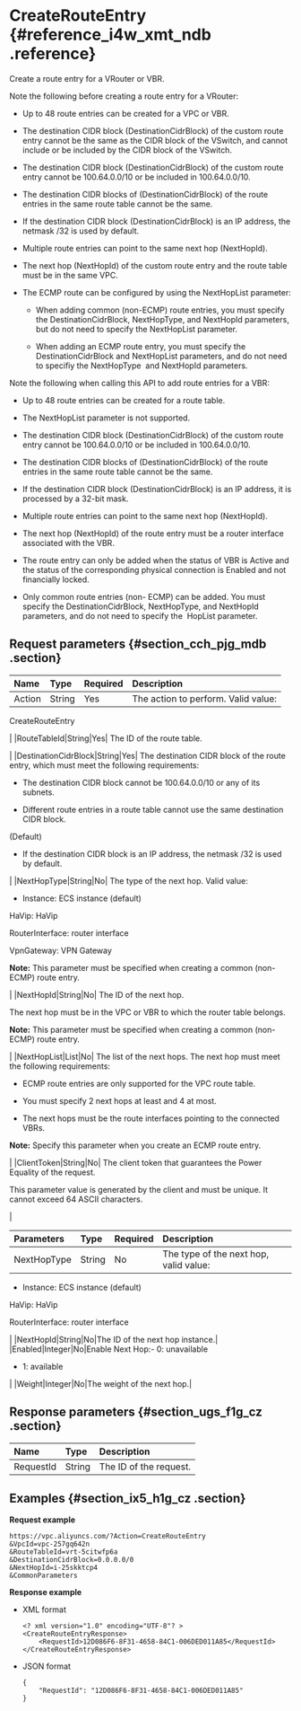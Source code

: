# CreateRouteEntry {#reference_i4w_xmt_ndb .reference}

Create a route entry for a VRouter or VBR.

Note the following before creating a route entry for a VRouter:

-   Up to 48 route entries can be created for a VPC or VBR.

-   The destination CIDR block \(DestinationCidrBlock\) of the custom route entry cannot be the same as the CIDR block of the VSwitch, and cannot include or be included by the CIDR block of the VSwitch.

-   The destination CIDR block \(DestinationCidrBlock\) of the custom route entry cannot be 100.64.0.0/10 or be included in 100.64.0.0/10.

-   The destination CIDR blocks of \(DestinationCidrBlock\) of the route entries in the same route table cannot be the same.

-   If the destination CIDR block \(DestinationCidrBlock\) is an IP address, the netmask /32 is used by default.

-   Multiple route entries can point to the same next hop \(NextHopId\).
-   The next hop \(NextHopId\) of the custom route entry and the route table must be in the same VPC.
-   The ECMP route can be configured by using the NextHopList parameter:
    -   When adding common \(non-ECMP\) route entries, you must specify the DestinationCidrBlock, NextHopType, and NextHopId parameters, but do not need to specify the NextHopList parameter.

    -   When adding an ECMP route entry, you must specify the DestinationCidrBlock and NextHopList parameters, and do not need to specifiy the NextHopType  and NextHopId parameters.


Note the following when calling this API to add route entries for a VBR:

-   Up to 48 route entries can be created for a route table.

-   The NextHopList parameter is not supported.

-   The destination CIDR block \(DestinationCidrBlock\) of the custom route entry cannot be 100.64.0.0/10 or be included in 100.64.0.0/10.

-   The destination CIDR blocks of \(DestinationCidrBlock\) of the route entries in the same route table cannot be the same.

-   If the destination CIDR block \(DestinationCidrBlock\) is an IP address, it is processed by a 32-bit mask.

-   Multiple route entries can point to the same next hop \(NextHopId\).
-   The next hop \(NextHopId\) of the route entry must be a router interface associated with the VBR.
-   The route entry can only be added when the status of VBR is Active and the status of the corresponding physical connection is Enabled and not financially locked. 

-   Only common route entries \(non- ECMP\) can be added. You must specify the DestinationCidrBlock, NextHopType, and NextHopId parameters, and do not need to specify the  HopList parameter.

## Request parameters {#section_cch_pjg_mdb .section}

|Name|Type|Required|Description|
|:---|:---|:-------|:----------|
|Action|String|Yes| The action to perform. Valid value:

 CreateRouteEntry

 |
|RouteTableId|String|Yes| The ID of the route table.

 |
|DestinationCidrBlock|String|Yes| The destination CIDR block of the route entry, which must meet the following requirements:

 -   The destination CIDR block cannot be 100.64.0.0/10 or any of its subnets.

-   Different route entries in a route table cannot use the same destination CIDR block.

\(Default\)

-   If the destination CIDR block is an IP address, the netmask /32 is used by default.


 |
|NextHopType|String|No| The type of the next hop. Valid value:

 -   Instance: ECS instance \(default\)

HaVip: HaVip

RouterInterface: router interface

VpnGateway: VPN Gateway


 **Note:** This parameter must be specified when creating a common \(non-ECMP\) route entry.

 |
|NextHopId|String|No| The ID of the next hop.

 The next hop must be in the VPC or VBR to which the router table belongs.

 **Note:** This parameter must be specified when creating a common \(non-ECMP\) route entry.

 |
|NextHopList|List|No| The list of the next hops. The next hop must meet the following requirements:

 -   ECMP route entries are only supported for the VPC route table.

-   You must specify 2 next hops at least and 4 at most.

-   The next hops must be the route interfaces pointing to the connected VBRs.


 **Note:** Specify this parameter when you create an ECMP route entry.

 |
|ClientToken|String|No| The client token that guarantees the Power Equality of the request.

 This parameter value is generated by the client and must be unique. It cannot exceed 64 ASCII characters.

 |

|Parameters|Type|Required|Description|
|:---------|:---|--------|:----------|
|NextHopType|String|No| The type of the next hop, valid value:

 -   Instance: ECS instance \(default\)

HaVip: HaVip

RouterInterface: router interface


 |
|NextHopId|String|No|The ID of the next hop instance.|
|Enabled|Integer|No|Enable Next Hop:-   0: unavailable

-   1: available


|
|Weight|Integer|No|The weight of the next hop.|

## Response parameters {#section_ugs_f1g_cz .section}

|Name|Type|Description|
|:---|:---|:----------|
|RequestId|String|The ID of the request.|

## Examples {#section_ix5_h1g_cz .section}

**Request example**

``` {#createVPCpub}
https://vpc.aliyuncs.com/?Action=CreateRouteEntry
&VpcId=vpc-257gq642n
&RouteTableId=vrt-5citwfp6a
&DestinationCidrBlock=0.0.0.0/0
&NextHopId=i-25skktcp4
&CommonParameters
```

**Response example**

-   XML format

    ```
    <? xml version="1.0" encoding="UTF-8"? >
    <CreateRouteEntryResponse>
        <RequestId>12D086F6-8F31-4658-84C1-006DED011A85</RequestId>
    </CreateRouteEntryResponse>
    ```

-   JSON format

    ```
    { 
        "RequestId": "12D086F6-8F31-4658-84C1-006DED011A85"
    }
    ```


